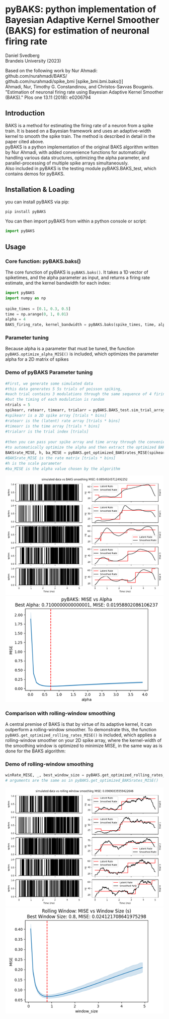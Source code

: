 # pyBAKS: python implementation of Bayesian Adaptive Kernel Smoother (BAKS) for estimation of neuronal firing rate

Daniel Svedberg <br> Brandeis University (2023)

Based on the following work by Nur Ahmadi: <br>
github.com/nurahmadi/BAKS/ <br>
github.com/nurahmadi/spike_bmi [spike_bmi.bmi.baks()]<br>
Ahmadi, Nur, Timothy G. Constandinou, and Christos-Savvas Bouganis. "Estimation of neuronal firing rate using Bayesian Adaptive Kernel Smoother (BAKS)." Plos one 13.11 (2018): e0206794

## Introduction
BAKS is a method for estimating the firing rate of a neuron from a spike train. 
It is based on a Bayesian framework and uses an adaptive-width kernel to smooth the spike train. 
The method is described in detail in the paper cited above.<br>
pyBAKS is a python implementation of the original BAKS algorithm written by Nur Ahmadi, 
with added convenience functions for automatically handling various data structures, 
optimizing the alpha parameter, and parallel-processing of multiple spike arrays simultaneously.<br>
Also included in pyBAKS is the testing module pyBAKS.BAKS_test, 
which contains demos for pyBAKS. 

## Installation & Loading
you can install pyBAKS via pip:
```bash
pip install pyBAKS
```
You can then import pyBAKS from within a python console or script:
```python
import pyBAKS
```
## Usage

### Core function: pyBAKS.baks()
The core function of pyBAKS is `pyBAKS.baks()`. It takes a 1D vector of spiketimes, and the alpha parameter as input, and returns a firing rate estimate, and the kernel bandwidth for each index: 
```python  
import pyBAKS
import numpy as np

spike_times = [0.1, 0.3, 0.5]
time = np.arange(0, 1, 0.01)
alpha = 4
BAKS_firing_rate, kernel_bandwidth = pyBAKS.baks(spike_times, time, alpha)
```
### Parameter tuning
Because alpha is a parameter that must be tuned, the function `pyBAKS.optimize_alpha_MISE()` is included, 
which optimizes the parameter alpha for a 2D matrix of spikes

### Demo of pyBAKS Parameter tuning

```python
#First, we generate some simulated data
#this data generates 5 5s trials of poisson spiking, 
#each trial contains 3 modulations through the same sequence of 4 firing rates
#but the timing of each modulation is random
ntrials = 5
spikearr, ratearr, timearr, trialarr = pyBAKS.BAKS_test.sim_trial_array(n_trials=ntrials, trial_length=5, n_epochs=4, dt=0.001)
#spikearr is a 2D spike array [trials * bins]
#ratearr is the (latent) rate array [trials * bins]
#timearr is the time array [trials * bins]
#trialarr is the trial index [trials]

#then you can pass your spike array and time array through the convenience function
#to automatically optimize the alpha and then extract the optimized BAKS rates
BAKSrate_MISE, h, ba_MISE = pyBAKS.get_optimized_BAKSrates_MISE(spikearr, timearr, nIter=10)
#BAKSrate_MISE is the rate matrix [trials * bins]
#h is the scale parameter
#ba_MISE is the alpha value chosen by the algorithm
```
![simulated data and rate estimation using BAKS](https://github.com/danielsvedberg/pyBAKS/blob/d790a7c23e1cf3cb1af4d873a1b42c8cea5305d2/simulated%20data%20vs%20BAKS%20smoothing.png)
![MISE vs alpha](https://github.com/danielsvedberg/pyBAKS/blob/master/pyBAKS_MISE_vs_alpha.png)
### Comparison with rolling-window smoothing
A central premise of BAKS is that by virtue of its adaptive kernel, it can outperform a rolling-window smoother.
To demonstrate this, the function `pyBAKS.get_optimized_rolling_rates_MISE()` is included, 
which applies a rolling-window smoother on your 2D spike array, 
where the kernel-width of the smoothing window is optimized to minimize MISE,
in the same way as is done for the BAKS algorithm:
### Demo of rolling-window smoothing

```python
winRate_MISE, _, best_window_size = pyBAKS.get_optimized_rolling_rates_MISE(spikearr, timearr, nIter=30)
# arguments are the same as in pyBAKS.get_optimized_BAKSrates_MISE()
```
![simulated data and rate estimation using rolling window](https://github.com/danielsvedberg/pyBAKS/blob/master/simulated%20data%20vs%20rolling%20window%20smoothing.png)
![Window size vs MISE](https://github.com/danielsvedberg/pyBAKS/blob/d790a7c23e1cf3cb1af4d873a1b42c8cea5305d2/rolling_window_MISE.png)